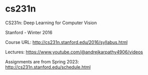 # cs231n
CS231n: Deep Learning for Computer Vision

Stanford - Winter 2016

Course URL: http://cs231n.stanford.edu/2016/syllabus.html

Lectures: https://www.youtube.com/@andrejkarpathy4906/videos

Assignments are from Spring 2023: http://cs231n.stanford.edu/schedule.html

